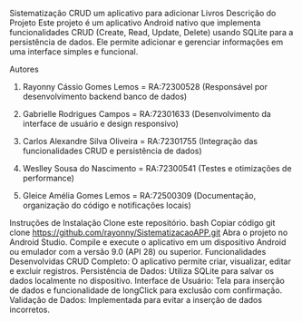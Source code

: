 Sistematização CRUD um aplicativo para adicionar Livros
Descrição do Projeto
Este projeto é um aplicativo Android nativo que implementa funcionalidades CRUD (Create, Read, Update, Delete) usando SQLite para a persistência de dados. Ele permite adicionar e gerenciar informações em uma interface simples e funcional.

Autores
1.	Rayonny Cássio Gomes Lemos = RA:72300528 (Responsável por desenvolvimento backend banco de dados)

2.	Gabrielle Rodrigues Campos = RA:72301633 (Desenvolvimento da interface de usuário e design responsivo)


3.	Carlos Alexandre Silva Oliveira = RA:72301755 (Integração das funcionalidades CRUD e persistência de dados)

4.	Weslley Sousa do Nascimento = RA:72300541 (Testes e otimizações de performance)


5.	Gleice Amélia Gomes Lemos = RA:72500309 (Documentação, organização do código e notificações locais)

Instruções de Instalação
Clone este repositório.
bash
Copiar código
git clone https://github.com/rayonny/SistematizacaoAPP.git
Abra o projeto no Android Studio.
Compile e execute o aplicativo em um dispositivo Android ou emulador com a versão 9.0 (API 28) ou superior.
Funcionalidades Desenvolvidas
CRUD Completo: O aplicativo permite criar, visualizar, editar e excluir registros.
Persistência de Dados: Utiliza SQLite para salvar os dados localmente no dispositivo.
Interface de Usuário: Tela para inserção de dados e funcionalidade de longClick para exclusão com confirmação.
Validação de Dados: Implementada para evitar a inserção de dados incorretos.
